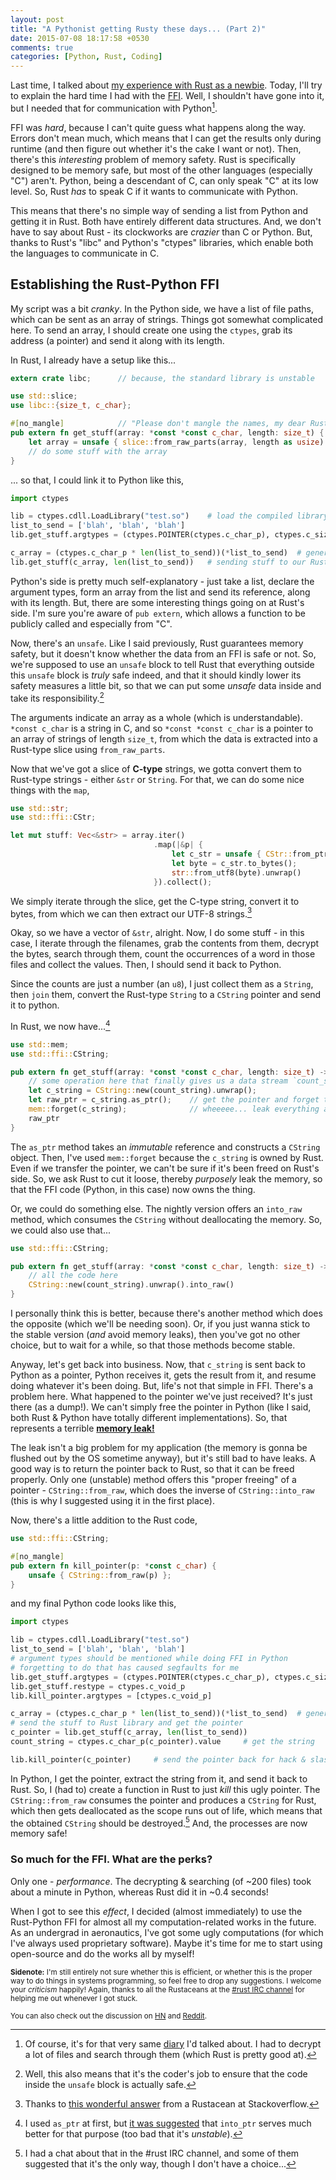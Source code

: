 ```yaml
---
layout: post
title: "A Pythonist getting Rusty these days... (Part 2)"
date: 2015-07-08 18:17:58 +0530
comments: true
categories: [Python, Rust, Coding]
---
```


Last time, I talked about [my experience with Rust as a newbie]({{site.url}}/2015/07/05/a-pythonist-getting-rusty-these-days-part-1/). Today, I'll try to explain the hard time I had with the [FFI](http://en.wikipedia.org/wiki/Foreign_function_interface). Well, I shouldn't have gone into it, but I needed that for communication with Python[^1].

FFI was *hard*, because I can't quite guess what happens along the way. Errors don't mean much, which means that I can get the results only during runtime (and then figure out whether it's the cake I want or not). Then, there's this *interesting* problem of memory safety. Rust is specifically designed to be memory safe, but most of the other languages (especially "C") aren't. Python, being a descendant of C, can only speak "C" at its low level. So, Rust *has* to speak C if it wants to communicate with Python.

<!-- more -->

This means that there's no simple way of sending a list from Python and getting it in Rust. Both have entirely different data structures. And, we don't have to say about Rust - its clockworks are *crazier* than C or Python. But, thanks to Rust's "libc" and Python's "ctypes" libraries, which enable both the languages to communicate in C.

## Establishing the Rust-Python FFI

My script was a bit *cranky*. In the Python side, we have a list of file paths, which can be sent as an array of strings. Things got somewhat complicated here. To send an array, I should create one using the `ctypes`, grab its address (a pointer) and send it along with its length.

In Rust, I already have a setup like this...

``` rust
extern crate libc;      // because, the standard library is unstable

use std::slice;
use libc::{size_t, c_char};

#[no_mangle]            // "Please don't mangle the names, my dear Rust!"
pub extern fn get_stuff(array: *const *const c_char, length: size_t) {
    let array = unsafe { slice::from_raw_parts(array, length as usize) };
    // do some stuff with the array
}
```

... so that, I could link it to Python like this,

``` python
import ctypes

lib = ctypes.cdll.LoadLibrary("test.so")    # load the compiled library
list_to_send = ['blah', 'blah', 'blah']
lib.get_stuff.argtypes = (ctypes.POINTER(ctypes.c_char_p), ctypes.c_size_t)

c_array = (ctypes.c_char_p * len(list_to_send))(*list_to_send)  # generate the array
lib.get_stuff(c_array, len(list_to_send))   # sending stuff to our Rust library
```

Python's side is pretty much self-explanatory - just take a list, declare the argument types, form an array from the list and send its reference, along with its length. But, there are some interesting things going on at Rust's side. I'm sure you're aware of `pub extern`, which allows a function to be publicly called and especially from "C".

Now, there's an `unsafe`. Like I said previously, Rust guarantees memory safety, but it doesn't know whether the data from an FFI is safe or not. So, we're supposed to use an `unsafe` block to tell Rust that everything outside this `unsafe` block is *truly* safe indeed, and that it should kindly lower its safety measures a little bit, so that we can put some *unsafe* data inside and take its responsibility.[^2]

The arguments indicate an array as a whole (which is understandable). `*const c_char` is a string in C, and so `*const *const c_char` is a pointer to an array of strings of length `size_t`, from which the data is extracted into a Rust-type slice using `from_raw_parts`.

Now that we've got a slice of **C-type** strings, we gotta convert them to Rust-type strings - either `&str` or `String`. For that, we can do some nice things with the `map`,

``` rust
use std::str;
use std::ffi::CStr;

let mut stuff: Vec<&str> = array.iter()
                                .map(|&p| {
                                    let c_str = unsafe { CStr::from_ptr(p) };
                                    let byte = c_str.to_bytes();
                                    str::from_utf8(byte).unwrap()
                                }).collect();
```

We simply iterate through the slice, get the C-type string, convert it to bytes, from which we can then extract our UTF-8 strings.[^3]

Okay, so we have a vector of `&str`, alright. Now, I do some stuff - in this case, I iterate through the filenames, grab the contents from them, decrypt the bytes, search through them, count the occurrences of a word in those files and collect the values. Then, I should send it back to Python.

Since the counts are just a number (an `u8`), I just collect them as a `String`, then `join` them, convert the Rust-type `String` to a `CString` pointer and send it to python.

In Rust, we now have...[^4]

``` rust
use std::mem;
use std::ffi::CString;

pub extern fn get_stuff(array: *const *const c_char, length: size_t) -> *const c_char {
    // some operation here that finally gives us a data stream `count_string`
    let c_string = CString::new(count_string).unwrap();
    let raw_ptr = c_string.as_ptr();    // get the pointer and forget the object
    mem::forget(c_string);              // wheeeee... leak everything away...
    raw_ptr
}
```

The `as_ptr` method takes an *immutable* reference and constructs a `CString` object. Then, I've used `mem::forget` because the `c_string` is owned by Rust. Even if we transfer the pointer, we can't be sure if it's been freed on Rust's side. So, we ask Rust to cut it loose, thereby *purposely* leak the memory, so that the FFI code (Python, in this case) now owns the thing.

Or, we could do something else. The nightly version offers an `into_raw` method, which consumes the `CString` without deallocating the memory. So, we could also use that...

``` rust
use std::ffi::CString;

pub extern fn get_stuff(array: *const *const c_char, length: size_t) -> *const c_char {
    // all the code here
    CString::new(count_string).unwrap().into_raw()
}
```

I personally think this is better, because there's another method which does the opposite (which we'll be needing soon). Or, if you just wanna stick to the stable version (*and* avoid memory leaks), then you've got no other choice, but to wait for a while, so that those methods become stable.

Anyway, let's get back into business. Now, that `c_string` is sent back to Python as a pointer, Python receives it, gets the result from it, and resume doing whatever it's been doing. But, life's not that simple in FFI. There's a problem here. What happened to the pointer we've just received? It's just there (as a dump!). We can't simply free the pointer in Python (like I said, both Rust & Python have totally different implementations). So, that represents a terrible [**memory leak!**](https://en.wikipedia.org/wiki/Memory_leak)

The leak isn't a big problem for my application (the memory is gonna be flushed out by the OS sometime anyway), but it's still bad to have leaks. A good way is to return the pointer back to Rust, so that it can be freed properly. Only one (unstable) method offers this "proper freeing" of a pointer - `CString::from_raw`, which does the inverse of `CString::into_raw` (this is why I suggested using it in the first place).

Now, there's a little addition to the Rust code,

``` rust
use std::ffi::CString;

#[no_mangle]
pub extern fn kill_pointer(p: *const c_char) {
    unsafe { CString::from_raw(p) };
}
```

and my final Python code looks like this,

``` python
import ctypes

lib = ctypes.cdll.LoadLibrary("test.so")
list_to_send = ['blah', 'blah', 'blah']
# argument types should be mentioned while doing FFI in Python
# forgetting to do that has caused segfaults for me
lib.get_stuff.argtypes = (ctypes.POINTER(ctypes.c_char_p), ctypes.c_size_t)
lib.get_stuff.restype = ctypes.c_void_p
lib.kill_pointer.argtypes = [ctypes.c_void_p]

c_array = (ctypes.c_char_p * len(list_to_send))(*list_to_send)  # generate the array
# send the stuff to Rust library and get the pointer
c_pointer = lib.get_stuff(c_array, len(list_to_send))
count_string = ctypes.c_char_p(c_pointer).value     # get the string

lib.kill_pointer(c_pointer)     # send the pointer back for hack & slash!
```

In Python, I get the pointer, extract the string from it, and send it back to Rust. So, I (had to) create a function in Rust to just *kill* this ugly pointer. The `CString::from_raw` consumes the pointer and produces a `CString` for Rust, which then gets deallocated as the scope runs out of life, which means that the obtained `CString` should be destroyed.[^5] And, the processes are now memory safe!

### So much for the FFI. What are the perks?

Only one - *performance*. The decrypting & searching (of ~200 files) took about a minute in Python, whereas Rust did it in ~0.4 seconds!

When I got to see this *effect*, I decided (almost immediately) to use the Rust-Python FFI for almost all my computation-related works in the future. As an undergrad in aeronautics, I've got some ugly computations (for which I've always used proprietary software). Maybe it's time for me to start using open-source and do the works all by myself!

<small>**Sidenote:** I'm still entirely not sure whether this is efficient, or whether this is the proper way to do things in systems programming, so feel free to drop any suggestions. I welcome your *criticism* happily! Again, thanks to all the Rustaceans at the [#rust IRC channel](https://botbot.me/mozilla/rust/) for helping me out whenever I got stuck.</small>

<small>You can also check out the discussion on [HN](https://news.ycombinator.com/item?id=9853688) and [Reddit](https://www.reddit.com/r/rust/comments/3ckv6z/a_pythonist_getting_rusty_these_days_part_2/).</small>

[^1]: Of course, it's for that very same [diary](https://github.com/wafflespeanut/biographer) I'd talked about. I had to decrypt a lot of files and search through them (which Rust is pretty good at).

[^2]: Well, this also means that it's the coder's job to ensure that the code inside the `unsafe` block is actually safe.

[^3]: Thanks to [this wonderful answer](http://stackoverflow.com/a/31075375/2313792) from a Rustacean at Stackoverflow.

[^4]: I used `as_ptr` at first, but [it was suggested](http://stackoverflow.com/a/31083443/2313792) that `into_ptr` serves much better for that purpose (too bad that it's *unstable*).

[^5]: I had a chat about that in the #rust IRC channel, and some of them suggested that it's the only way, though I don't have a choice...
